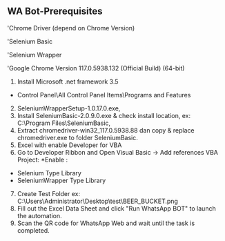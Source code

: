 WA Bot-Prerequisites
--------------------
'Chrome Driver (depend on Chrome Version)

'Selenium Basic

'Selenium Wrapper

'Google Chrome Version 117.0.5938.132 (Official Build) (64-bit)


1. Install Microsoft .net framework 3.5
- Control Panel\All Control Panel Items\Programs and Features
2. SeleniumWrapperSetup-1.0.17.0.exe, 
3. Install SeleniumBasic-2.0.9.0.exe & check install location, ex: C:\Program Files\SeleniumBasic, 
4. Extract chromedriver-win32_117.0.5938.88 dan copy & replace chromedriver.exe to folder SeleniumBasic.
5. Excel with enable Developer for VBA
6. Go to Developer Ribbon and Open Visual Basic -> Add references VBA Project:
*Enable : 
- Selenium Type Library
- SeleniumWrapper Type Library
7. Create Test Folder ex: C:\Users\Administrator\Desktop\test\BEER_BUCKET.png
8. Fill out the Excel Data Sheet and click "Run WhatsApp BOT" to launch the automation.
9. Scan the QR code for WhatsApp Web and wait until the task is completed.
